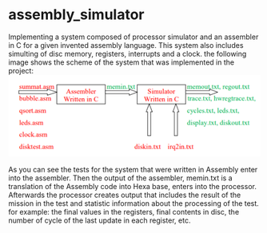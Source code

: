 # assembly_simulator

Implementing a system composed of processor simulator and an assembler in C for a given invented assembly language.
This system also includes simulting of disc memory, registers, interrupts and a clock.
the following image shows the scheme of the system that was implemented in the project:
![](https://github.com/haim-petcherski/Processor-simulator-for-Assembly/blob/main/%E2%80%8F%E2%80%8Fsystem%20scheme.PNG)

As you can see the tests for the system that were written in Assembly enter into the assembler. Then the output of the assembler, memin.txt is a translation of the Assembly code into Hexa base, enters into the processor. Afterwards the processor creates output that includes the result of the mission in the test and statistic information about the processing of the test. for example: the final values in the registers, final contents in disc, the number of cycle of the last update in each register, etc.
